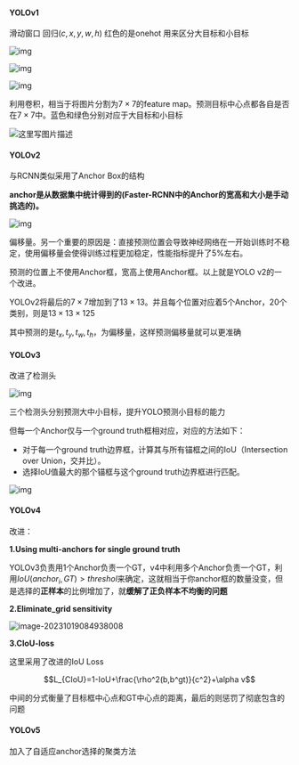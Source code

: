 #### YOLOv1

滑动窗口 回归$(c,x,y,w,h)$ 红色的是onehot 用来区分大目标和小目标

![img](https://pic2.zhimg.com/80/v2-efb58a2c9d3e881df099789f640471ad_720w.webp)

![img](https://pic4.zhimg.com/80/v2-3af308f7096bda4c621c077302b90533_720w.webp)

![img](https://pic3.zhimg.com/80/v2-ce26d13cfd3b7145f4594524435a9b92_720w.webp)

利用卷积，相当于将图片分割为$7\times7$的feature map。预测目标中心点都各自是否在$7\times7$中。蓝色和绿色分别对应于大目标和小目标

![这里写图片描述](https://img-blog.csdn.net/20171011213236071?watermark/2/text/aHR0cDovL2Jsb2cuY3Nkbi5uZXQvdTAxMTk3NDYzOQ==/font/5a6L5L2T/fontsize/400/fill/I0JBQkFCMA==/dissolve/70/gravity/SouthEast)

#### YOLOv2

与RCNN类似采用了Anchor Box的结构

**anchor是从数据集中统计得到的(Faster-RCNN中的Anchor的宽高和大小是手动挑选的)。**

![img](https://pic4.zhimg.com/80/v2-4883b178ed0e2bb95f1d504dc6bed6a7_720w.webp)



偏移量。另一个重要的原因是：直接预测位置会导致神经网络在一开始训练时不稳定，使用偏移量会使得训练过程更加稳定，性能指标提升了5%左右。

预测的位置上不使用Anchor框，宽高上使用Anchor框。以上就是YOLO v2的一个改进。

YOLOv2将最后的$7\times7$增加到了$13\times13$。并且每个位置对应着5个Anchor，20个类别，则是$13\times13\times125$

其中预测的是$t_x,t_y,t_w,t_h$，为偏移量，这样预测偏移量就可以更准确



#### YOLOv3

改进了检测头

![img](https://pic1.zhimg.com/80/v2-4cf1b6f6afec393122305ca2bb2725a4_720w.webp)

三个检测头分别预测大中小目标，提升YOLO预测小目标的能力

但每一个Anchor仅与一个ground truth框相对应，对应的方法如下：

- 对于每一个ground truth边界框，计算其与所有锚框之间的IoU（Intersection over Union，交并比）。
- 选择IoU值最大的那个锚框与这个ground truth边界框进行匹配。

![img](https://pic4.zhimg.com/80/v2-1714579e2a7f9ca88335bdaeae9e1c4f_720w.webp)

#### YOLOv4

改进：

**1.Using multi-anchors for single ground truth**

YOLOv3负责用1个Anchor负责一个GT，v4中利用多个Anchor负责一个GT，利用$IoU(anchor_i,GT)>threshol$来确定，这就相当于你anchor框的数量没变，但是选择的**正样本**的比例增加了，就**缓解了正负样本不均衡的问题**

**2.Eliminate_grid sensitivity**

![image-20231019084938008](C:\Users\cimum\AppData\Roaming\Typora\typora-user-images\image-20231019084938008.png)

**3.CIoU-loss**

这里采用了改进的IoU Loss

$$L_{CIoU}=1-IoU+\frac{\rho^2(b,b^gt)}{c^2}+\alpha v$$

中间的分式衡量了目标框中心点和GT中心点的距离，最后的则惩罚了彻底包含的问题

#### YOLOv5

加入了自适应anchor选择的聚类方法
